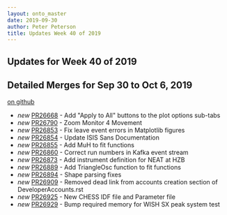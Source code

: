 ```yaml
---
layout: onto_master
date: 2019-09-30
author: Peter Peterson
title: Updates Week 40 of 2019
---
```

Updates for Week 40 of 2019
---------------------------

Detailed Merges for Sep 30 to Oct 6, 2019
-----------------------------------------
[on github](https://github.com/mantidproject/mantid/pulls?q=is%3Apr+merged%3A2019-10-01..2019-10-06)

* *new* [PR26668](https://github.com/mantidproject/mantid/pull/26668) - Add "Apply to All" buttons to the plot options sub-tabs
* *new* [PR26790](https://github.com/mantidproject/mantid/pull/26790) - Zoom Monitor 4 Movement
* *new* [PR26853](https://github.com/mantidproject/mantid/pull/26853) - Fix leave event errors in Matplotlib figures
* *new* [PR26854](https://github.com/mantidproject/mantid/pull/26854) - Update ISIS Sans Documentation
* *new* [PR26855](https://github.com/mantidproject/mantid/pull/26855) - Add MuH to fit functions
* *new* [PR26860](https://github.com/mantidproject/mantid/pull/26860) - Correct run numbers in Kafka event stream
* *new* [PR26873](https://github.com/mantidproject/mantid/pull/26873) - Add instrument definition for NEAT at HZB
* *new* [PR26889](https://github.com/mantidproject/mantid/pull/26889) - Add TriangleOsc function to fit functions
* *new* [PR26894](https://github.com/mantidproject/mantid/pull/26894) - Shape parsing fixes
* *new* [PR26909](https://github.com/mantidproject/mantid/pull/26909) - Removed dead link from accounts creation section of DeveloperAccounts.rst
* *new* [PR26925](https://github.com/mantidproject/mantid/pull/26925) - New CHESS IDF file and Parameter file
* *new* [PR26929](https://github.com/mantidproject/mantid/pull/26929) - Bump required memory for WISH SX peak system test

